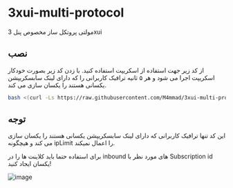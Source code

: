 # 3xui-multi-protocol
مولتی پروتکل ساز مخصوص پنل 3xui

## نصب

از کد زیر جهت استفاده از اسکریپت استفاده کنید. با زدن کد زیر بصورت خودکار اسکریپت اجرا می شود و هر ۵ ثانیه ترافیک کاربرانی را که دارای لینک سابسکریپشن یکسانی هستند را یکسان سازی می کند.

```bash
bash <(curl -Ls https://raw.githubusercontent.com/M4mmad/3xui-multi-protocol/master/install.sh --ipv4)
```

##  توجه 

این کد تنها ترافیک کاربرانی که دارای لینک سابسکریپشن یکسانی هستند را یکسان سازی می کند و هیچگونه ipLimit را اعمال نمیکند.

برای استفاده حتما باید کلاینت ها را در inbound های مورد نظر با Subscription  id یکسان ایجاد کنید!


![image](https://github.com/M4mmad/3xui-multi-protocol/assets/61095662/196f9e7e-d248-4aed-940a-2ab8f9a13d95)
